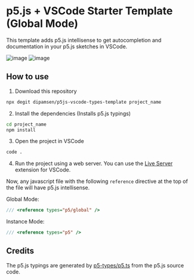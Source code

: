 # p5.js + VSCode Starter Template (Global Mode)

This template adds p5.js intellisense to get autocompletion and documentation in your p5.js sketches in VSCode.

<img src="https://user-images.githubusercontent.com/59444569/239292714-01987bbd-2f05-44d1-9259-a958c0265163.png" alt="image">
<img src="https://user-images.githubusercontent.com/59444569/240663218-7299bcdc-038f-42c2-904f-e82b9700f86f.png" alt="image">

## How to use

1. Download this repository

```bash
npx degit dipamsen/p5js-vscode-types-template project_name
```

2. Install the dependencies (Installs p5.js typings)

```bash
cd project_name
npm install
```

3. Open the project in VSCode

```bash
code .
```

4. Run the project using a web server. You can use the [Live Server](https://marketplace.visualstudio.com/items?itemName=ritwickdey.LiveServer) extension for VSCode.

Now, any javascript file with the following `reference` directive at the top of the file will have p5.js intellisense.

Global Mode:
```javascript
/// <reference types="p5/global" />
```

Instance Mode:
```javascript
/// <reference types="p5" />
```

## Credits

The p5.js typings are generated by [p5-types/p5.ts](https://github.com/p5-types/p5.ts) from the p5.js source code.

